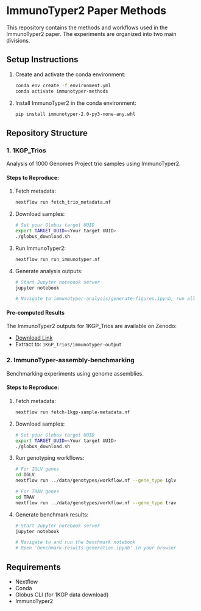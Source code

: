 # ImmunoTyper2 Paper Methods

This repository contains the methods and workflows used in the ImmunoTyper2 paper. The experiments are organized into two main divisions.

## Setup Instructions

1. Create and activate the conda environment:
   ```bash
   conda env create -f environment.yml
   conda activate immunotyper-methods
   ```

2. Install ImmunoTyper2 in the conda environment:
   ```bash
   pip install immunotyper-2.0-py3-none-any.whl
   ```

## Repository Structure

### 1. 1KGP_Trios
Analysis of 1000 Genomes Project trio samples using ImmunoTyper2.

#### Steps to Reproduce:
1. Fetch metadata:
   ```bash
   nextflow run fetch_trio_metadata.nf
   ```

2. Download samples:
   ```bash
   # Set your Globus target UUID
   export TARGET_UUID=<Your target UUID>
   ./globus_download.sh
   ```

3. Run ImmunoTyper2:
   ```bash
   nextflow run run_immunotyper.nf
   ```

4. Generate analysis outputs:
   ```bash
   # Start Jupyter notebook server
   jupyter notebook

   # Navigate to immunotyper-analysis/generate-figures.ipynb, run all cells

#### Pre-computed Results
The ImmunoTyper2 outputs for 1KGP_Trios are available on Zenodo:
- [Download Link](https://zenodo.org/records/14455863/files/immunotyper-1kgp-trios-output.tar.gz?download=1)
- Extract to: `1KGP_Trios/immunotyper-output`

### 2. ImmunoTyper-assembly-benchmarking
Benchmarking experiments using genome assemblies.

#### Steps to Reproduce:
1. Fetch metadata:
   ```bash
   nextflow run fetch-1kgp-sample-metadata.nf
   ```

2. Download samples:
   ```bash
   # Set your Globus target UUID
   export TARGET_UUID=<Your target UUID>
   ./globus_download.sh
   ```

3. Run genotyping workflows:
   ```bash
   # For IGLV genes
   cd IGLV
   nextflow run ../data/genotypes/workflow.nf --gene_type iglv

   # For TRAV genes
   cd TRAV
   nextflow run ../data/genotypes/workflow.nf --gene_type trav
   ```

4. Generate benchmark results:
   ```bash
   # Start Jupyter notebook server
   jupyter notebook

   # Navigate to and run the benchmark notebook
   # Open 'benchmark-results-generation.ipynb' in your browser


## Requirements
- Nextflow
- Conda
- Globus CLI (for 1KGP data download)
- ImmunoTyper2